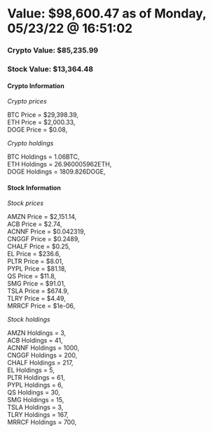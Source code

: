 # Value: $98,600.47 as of Monday, 05/23/22 @ 16:51:02 

### Crypto Value: $85,235.99

### Stock Value: $13,364.48

#### Crypto Information 
*Crypto prices* 

BTC Price = $29,398.39,  
ETH Price = $2,000.33,  
DOGE Price = $0.08,  


*Crypto holdings* 

BTC Holdings = 1.06BTC,  
ETH Holdings = 26.960005962ETH,  
DOGE Holdings = 1809.826DOGE,  


#### Stock Information 

*Stock prices* 

AMZN Price = $2,151.14,  
ACB Price = $2.74,  
ACNNF Price = $0.042319,  
CNGGF Price = $0.2489,  
CHALF Price = $0.25,  
EL Price = $236.6,  
PLTR Price = $8.01,  
PYPL Price = $81.18,  
QS Price = $11.8,  
SMG Price = $91.01,  
TSLA Price = $674.9,  
TLRY Price = $4.49,  
MRRCF Price = $1e-06,  


*Stock holdings* 

AMZN Holdings = 3,  
ACB Holdings = 41,  
ACNNF Holdings = 1000,  
CNGGF Holdings = 200,  
CHALF Holdings = 217,  
EL Holdings = 5,  
PLTR Holdings = 61,  
PYPL Holdings = 6,  
QS Holdings = 30,  
SMG Holdings = 15,  
TSLA Holdings = 3,  
TLRY Holdings = 167,  
MRRCF Holdings = 700,  


